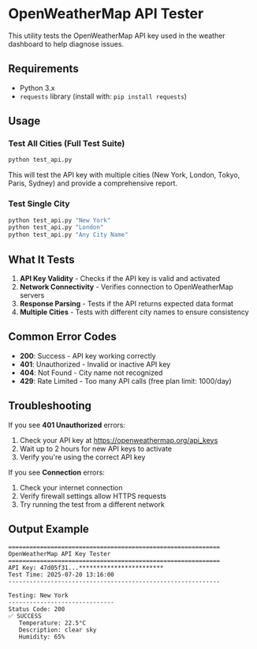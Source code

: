 # OpenWeatherMap API Tester

This utility tests the OpenWeatherMap API key used in the weather dashboard to help diagnose issues.

## Requirements

- Python 3.x
- `requests` library (install with: `pip install requests`)

## Usage

### Test All Cities (Full Test Suite)
```bash
python test_api.py
```

This will test the API key with multiple cities (New York, London, Tokyo, Paris, Sydney) and provide a comprehensive report.

### Test Single City
```bash
python test_api.py "New York"
python test_api.py "London"
python test_api.py "Any City Name"
```

## What It Tests

1. **API Key Validity** - Checks if the API key is valid and activated
2. **Network Connectivity** - Verifies connection to OpenWeatherMap servers
3. **Response Parsing** - Tests if the API returns expected data format
4. **Multiple Cities** - Tests with different city names to ensure consistency

## Common Error Codes

- **200**: Success - API key working correctly
- **401**: Unauthorized - Invalid or inactive API key
- **404**: Not Found - City name not recognized
- **429**: Rate Limited - Too many API calls (free plan limit: 1000/day)

## Troubleshooting

If you see **401 Unauthorized** errors:
1. Check your API key at https://openweathermap.org/api_keys
2. Wait up to 2 hours for new API keys to activate
3. Verify you're using the correct API key

If you see **Connection** errors:
1. Check your internet connection
2. Verify firewall settings allow HTTPS requests
3. Try running the test from a different network

## Output Example

```
============================================================
OpenWeatherMap API Key Tester
============================================================
API Key: 47d05f31...************************
Test Time: 2025-07-20 13:16:00
------------------------------------------------------------

Testing: New York
------------------------------
Status Code: 200
✅ SUCCESS
   Temperature: 22.5°C
   Description: clear sky
   Humidity: 65%
```
